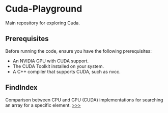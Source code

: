 # Cuda-Playground
Main repository for exploring Cuda.

## Prerequisites
Before running the code, ensure you have the following prerequisites:

* An NVIDIA GPU with CUDA support.
* The CUDA Toolkit installed on your system.
* A C++ compiler that supports CUDA, such as nvcc.

## FindIndex
Comparison between CPU and GPU (CUDA) implementations for searching an array for a specific element.
[>>>](https://github.com/proxytype/Cuda-Playground/tree/main/FindIndex)

